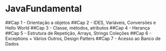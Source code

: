 # JavaFundamental
##Cap 1 - Orientação a objetos
##Cap 2 - IDES, Variáveis, Conversões e Hello World
##Cap 3 - Classe, métodos, atributos
##Cap 4 - Herança
##Cap 5 - Estrutura de Repetição, Arrays, Strings Coleções 
##Cap 6 - Exceptions +  Vários Outros, Design Patters
##Cap 7 - Acesso ao Banco de Dados 
